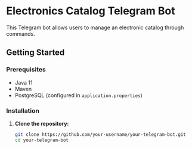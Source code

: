 # Electronics Catalog Telegram Bot

This Telegram bot allows users to manage an electronic catalog through commands.

## Getting Started

### Prerequisites

- Java 11
- Maven
- PostgreSQL (configured in `application.properties`)

### Installation

1. **Clone the repository:**

   ```bash
   git clone https://github.com/your-username/your-telegram-bot.git
   cd your-telegram-bot
